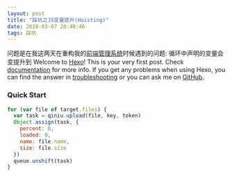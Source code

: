 ```yaml
---
layout: post
title: "踩坑之JS变量提升(Hoisting)"
date: 2018-03-07 20:48:46
tags: 踩坑
---
```


问题是在我这两天在重构我的[前端管理系统](https://gitee.com/backflow/framework-admin)时候遇到的问题:
循环中声明的变量会变提升到
Welcome to [Hexo](https://hexo.io/)! This is your very first post. Check [documentation](https://hexo.io/docs/) for more info. If you get any problems when using Hexo, you can find the answer in [troubleshooting](https://hexo.io/docs/troubleshooting.html) or you can ask me on [GitHub](https://github.com/hexojs/hexo/issues).

### Quick Start

``` javascript
for (var file of target.files) {
  var task = qiniu.upload(file, key, token)
  Object.assign(task, {
    percent: 0,
    loaded: 0,
    name: file.name,
    size: file.size
  })
  queue.unshift(task)
}
```

